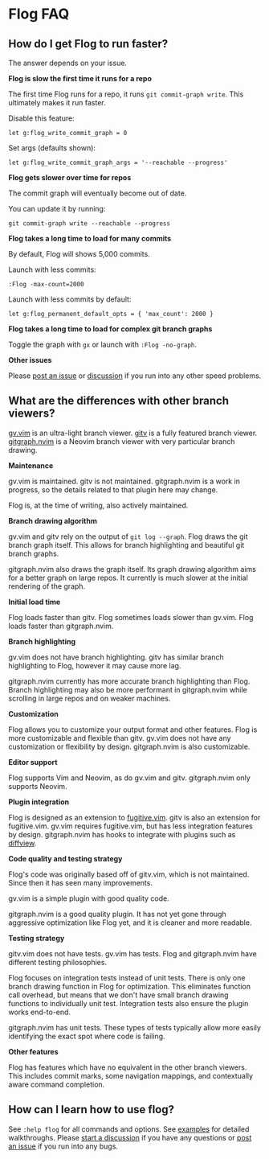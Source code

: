 # Flog FAQ

## How do I get Flog to run faster?

The answer depends on your issue.

**Flog is slow the first time it runs for a repo**

The first time Flog runs for a repo, it runs `git commit-graph write`.
This ultimately makes it run faster.

Disable this feature:

```
let g:flog_write_commit_graph = 0
```

Set args (defaults shown):

```
let g:flog_write_commit_graph_args = '--reachable --progress'
```

**Flog gets slower over time for repos**

The commit graph will eventually become out of date.

You can update it by running:

```
git commit-graph write --reachable --progress
```

**Flog takes a long time to load for many commits**

By default, Flog will shows 5,000 commits.

Launch with less commits:

```
:Flog -max-count=2000
```

Launch with less commits by default:

```
let g:flog_permanent_default_opts = { 'max_count': 2000 }
```

**Flog takes a long time to load for complex git branch graphs**

Toggle the graph with `gx` or launch with `:Flog -no-graph`.

**Other issues**

Please [post an issue](https://github.com/rbong/vim-flog/issues/) or [discussion](https://github.com/rbong/vim-flog/discussions) if you run into any other speed problems.

## What are the differences with other branch viewers?

[gv.vim](https://github.com/junegunn/gv.vim) is an ultra-light branch viewer.
[gitv](https://github.com/gregsexton/gitv) is a fully featured branch viewer.
[gitgraph.nvim](https://github.com/isakbm/gitgraph.nvim) is a Neovim branch viewer with very particular branch drawing.

**Maintenance**

gv.vim is maintained.
gitv is not maintained.
gitgraph.nvim is a work in progress, so the details related to that plugin here may change.

Flog is, at the time of writing, also actively maintained.

**Branch drawing algorithm**

gv.vim and gitv rely on the output of `git log --graph`.
Flog draws the git branch graph itself.
This allows for branch highlighting and beautiful git branch graphs.

gitgraph.nvim also draws the graph itself.
Its graph drawing algorithm aims for a better graph on large repos.
It currently is much slower at the initial rendering of the graph.

**Initial load time**

Flog loads faster than gitv.
Flog sometimes loads slower than gv.vim.
Flog loads faster than gitgraph.nvim.

**Branch highlighting**

gv.vim does not have branch highlighting.
gitv has similar branch highlighting to Flog, however it may cause more lag.

gitgraph.nvim currently has more accurate branch highlighting than Flog.
Branch highlighting may also be more performant in gitgraph.nvim while scrolling in large repos and on weaker machines.

**Customization**

Flog allows you to customize your output format and other features.
Flog is more customizable and flexible than gitv.
gv.vim does not have any customization or flexibility by design.
gitgraph.nvim is also customizable.

**Editor support**

Flog supports Vim and Neovim, as do gv.vim and gitv.
gitgraph.nvim only supports Neovim.

**Plugin integration**

Flog is designed as an extension to [fugitive.vim](https://github.com/tpope/vim-fugitive).
gitv is also an extension for fugitive.vim.
gv.vim requires fugitive.vim, but has less integration features by design.
gitgraph.nvim has hooks to integrate with plugins such as [diffview](https://github.com/sindrets/diffview.nvim).

**Code quality and testing strategy**

Flog's code was originally based off of gitv.vim, which is not maintained.
Since then it has seen many improvements.

gv.vim is a simple plugin with good quality code.

gitgraph.nvim is a good quality plugin.
It has not yet gone through aggressive optimization like Flog yet, and it is cleaner and more readable.

**Testing strategy**

gitv.vim does not have tests.
gv.vim has tests.
Flog and gitgraph.nvim have different testing philosophies.

Flog focuses on integration tests instead of unit tests.
There is only one branch drawing function in Flog for optimization.
This eliminates function call overhead, but means that we don't have small branch drawing functions to individually unit test.
Integration tests also ensure the plugin works end-to-end.

gitgraph.nvim has unit tests.
These types of tests typically allow more easily identifying the exact spot where code is failing.

**Other features**

Flog has features which have no equivalent in the other branch viewers.
This includes commit marks, some navigation mappings, and contextually aware command completion.

## How can I learn how to use flog?

See `:help flog` for all commands and options.
See [examples](EXAMPLES.md) for detailed walkthroughs.
Please [start a discussion](https://github.com/rbong/vim-flog/discussions/new/choose) if you have any questions or [post an issue](https://github.com/rbong/vim-flog/issues/) if you run into any bugs.
